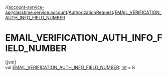 //[account-service-api](../../../index.md)/[classtime.service.account](../index.md)/[AuthorizationRequest](index.md)/[EMAIL_VERIFICATION_AUTH_INFO_FIELD_NUMBER](-e-m-a-i-l_-v-e-r-i-f-i-c-a-t-i-o-n_-a-u-t-h_-i-n-f-o_-f-i-e-l-d_-n-u-m-b-e-r.md)

# EMAIL_VERIFICATION_AUTH_INFO_FIELD_NUMBER

[jvm]\
val [EMAIL_VERIFICATION_AUTH_INFO_FIELD_NUMBER](-e-m-a-i-l_-v-e-r-i-f-i-c-a-t-i-o-n_-a-u-t-h_-i-n-f-o_-f-i-e-l-d_-n-u-m-b-e-r.md): [Int](https://kotlinlang.org/api/latest/jvm/stdlib/kotlin/-int/index.html) = 8
